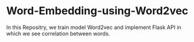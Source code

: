 # Word-Embedding-using-Word2vec
In this Repositry, we train model Word2vec and implement Flask API in which we see correlation between words.
